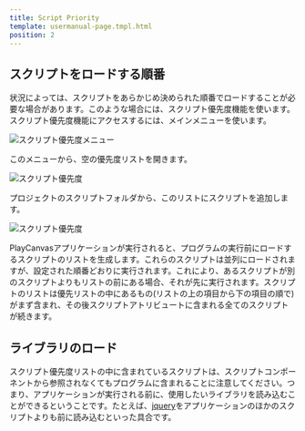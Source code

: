 ```yaml
---
title: Script Priority
template: usermanual-page.tmpl.html
position: 2
---
```


## スクリプトをロードする順番

状況によっては、スクリプトをあらかじめ決められた順番でロードすることが必要な場合があります。このような場合には、スクリプト優先度機能を使います。スクリプト優先度機能にアクセスするには、メインメニューを使います。

![スクリプト優先度メニュー][2]

このメニューから、空の優先度リストを開きます。

![スクリプト優先度][3]

プロジェクトのスクリプトフォルダから、このリストにスクリプトを追加します。

![スクリプト優先度][4]

PlayCanvasアプリケーションが実行されると、プログラムの実行前にロードするスクリプトのリストを生成します。これらのスクリプトは並列にロードされますが、設定された順番どおりに実行されます。これにより、あるスクリプトが別のスクリプトよりもリストの前にある場合、それが先に実行されます。スクリプトのリストは優先リストの中にあるもの(リストの上の項目から下の項目の順で)がまず含まれ、その後スクリプトアトリビュートに含まれる全てのスクリプトが続きます。

## ライブラリのロード

スクリプト優先度リストの中に含まれているスクリプトは、スクリプトコンポーネントから参照されなくてもプログラムに含まれることに注意してください。つまり、アプリケーションが実行される前に、使用したいライブラリを読み込むことができるということです。たとえば、[jquery][1]をアプリケーションのほかのスクリプトよりも前に読み込むといった具合です。

[1]: http://jquery.com
[2]: /images/user-manual/scripting/script-priorities-menu.jpg
[3]: /images/user-manual/scripting/script-priorities-empty.jpg
[4]: /images/user-manual/scripting/script-priorities-full.jpg

